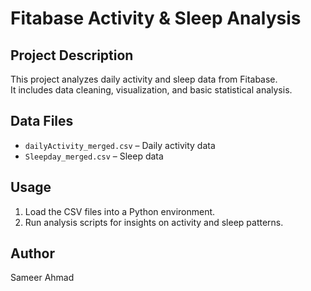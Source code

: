 # Fitabase Activity & Sleep Analysis

## Project Description
This project analyzes daily activity and sleep data from Fitabase.  
It includes data cleaning, visualization, and basic statistical analysis.

## Data Files
- `dailyActivity_merged.csv` – Daily activity data  
- `Sleepday_merged.csv` – Sleep data  

## Usage
1. Load the CSV files into a Python environment.  
2. Run analysis scripts for insights on activity and sleep patterns.

## Author
Sameer Ahmad
